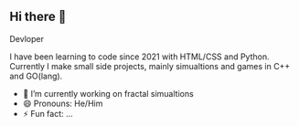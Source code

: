 ## Hi there 👋
Devloper

I have been learning to code since 2021 with HTML/CSS and Python. Currently I make small side projects, mainly simualtions and games in C++ and GO(lang). 

- 🔭 I’m currently working on fractal simualtions
- 😄 Pronouns: He/Him
- ⚡ Fun fact: ...
